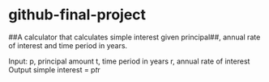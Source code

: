 # github-final-project
##A calculator that calculates simple interest given principal##, annual rate of interest and time period in years.

Input:
   p, principal amount
   t, time period in years
   r, annual rate of interest
Output
   simple interest = p*t*r

